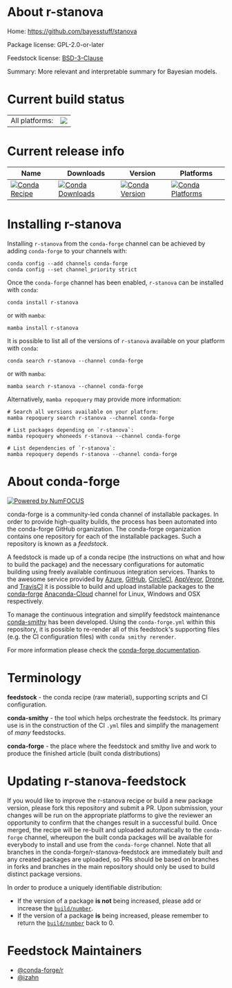 About r-stanova
===============

Home: https://github.com/bayesstuff/stanova

Package license: GPL-2.0-or-later

Feedstock license: [BSD-3-Clause](https://github.com/conda-forge/r-stanova-feedstock/blob/main/LICENSE.txt)

Summary: More relevant and interpretable summary for Bayesian models.

Current build status
====================


<table><tr><td>All platforms:</td>
    <td>
      <a href="https://dev.azure.com/conda-forge/feedstock-builds/_build/latest?definitionId=13536&branchName=main">
        <img src="https://dev.azure.com/conda-forge/feedstock-builds/_apis/build/status/r-stanova-feedstock?branchName=main">
      </a>
    </td>
  </tr>
</table>

Current release info
====================

| Name | Downloads | Version | Platforms |
| --- | --- | --- | --- |
| [![Conda Recipe](https://img.shields.io/badge/recipe-r--stanova-green.svg)](https://anaconda.org/conda-forge/r-stanova) | [![Conda Downloads](https://img.shields.io/conda/dn/conda-forge/r-stanova.svg)](https://anaconda.org/conda-forge/r-stanova) | [![Conda Version](https://img.shields.io/conda/vn/conda-forge/r-stanova.svg)](https://anaconda.org/conda-forge/r-stanova) | [![Conda Platforms](https://img.shields.io/conda/pn/conda-forge/r-stanova.svg)](https://anaconda.org/conda-forge/r-stanova) |

Installing r-stanova
====================

Installing `r-stanova` from the `conda-forge` channel can be achieved by adding `conda-forge` to your channels with:

```
conda config --add channels conda-forge
conda config --set channel_priority strict
```

Once the `conda-forge` channel has been enabled, `r-stanova` can be installed with `conda`:

```
conda install r-stanova
```

or with `mamba`:

```
mamba install r-stanova
```

It is possible to list all of the versions of `r-stanova` available on your platform with `conda`:

```
conda search r-stanova --channel conda-forge
```

or with `mamba`:

```
mamba search r-stanova --channel conda-forge
```

Alternatively, `mamba repoquery` may provide more information:

```
# Search all versions available on your platform:
mamba repoquery search r-stanova --channel conda-forge

# List packages depending on `r-stanova`:
mamba repoquery whoneeds r-stanova --channel conda-forge

# List dependencies of `r-stanova`:
mamba repoquery depends r-stanova --channel conda-forge
```


About conda-forge
=================

[![Powered by
NumFOCUS](https://img.shields.io/badge/powered%20by-NumFOCUS-orange.svg?style=flat&colorA=E1523D&colorB=007D8A)](https://numfocus.org)

conda-forge is a community-led conda channel of installable packages.
In order to provide high-quality builds, the process has been automated into the
conda-forge GitHub organization. The conda-forge organization contains one repository
for each of the installable packages. Such a repository is known as a *feedstock*.

A feedstock is made up of a conda recipe (the instructions on what and how to build
the package) and the necessary configurations for automatic building using freely
available continuous integration services. Thanks to the awesome service provided by
[Azure](https://azure.microsoft.com/en-us/services/devops/), [GitHub](https://github.com/),
[CircleCI](https://circleci.com/), [AppVeyor](https://www.appveyor.com/),
[Drone](https://cloud.drone.io/welcome), and [TravisCI](https://travis-ci.com/)
it is possible to build and upload installable packages to the
[conda-forge](https://anaconda.org/conda-forge) [Anaconda-Cloud](https://anaconda.org/)
channel for Linux, Windows and OSX respectively.

To manage the continuous integration and simplify feedstock maintenance
[conda-smithy](https://github.com/conda-forge/conda-smithy) has been developed.
Using the ``conda-forge.yml`` within this repository, it is possible to re-render all of
this feedstock's supporting files (e.g. the CI configuration files) with ``conda smithy rerender``.

For more information please check the [conda-forge documentation](https://conda-forge.org/docs/).

Terminology
===========

**feedstock** - the conda recipe (raw material), supporting scripts and CI configuration.

**conda-smithy** - the tool which helps orchestrate the feedstock.
                   Its primary use is in the construction of the CI ``.yml`` files
                   and simplify the management of *many* feedstocks.

**conda-forge** - the place where the feedstock and smithy live and work to
                  produce the finished article (built conda distributions)


Updating r-stanova-feedstock
============================

If you would like to improve the r-stanova recipe or build a new
package version, please fork this repository and submit a PR. Upon submission,
your changes will be run on the appropriate platforms to give the reviewer an
opportunity to confirm that the changes result in a successful build. Once
merged, the recipe will be re-built and uploaded automatically to the
`conda-forge` channel, whereupon the built conda packages will be available for
everybody to install and use from the `conda-forge` channel.
Note that all branches in the conda-forge/r-stanova-feedstock are
immediately built and any created packages are uploaded, so PRs should be based
on branches in forks and branches in the main repository should only be used to
build distinct package versions.

In order to produce a uniquely identifiable distribution:
 * If the version of a package **is not** being increased, please add or increase
   the [``build/number``](https://docs.conda.io/projects/conda-build/en/latest/resources/define-metadata.html#build-number-and-string).
 * If the version of a package **is** being increased, please remember to return
   the [``build/number``](https://docs.conda.io/projects/conda-build/en/latest/resources/define-metadata.html#build-number-and-string)
   back to 0.

Feedstock Maintainers
=====================

* [@conda-forge/r](https://github.com/conda-forge/r/)
* [@izahn](https://github.com/izahn/)

